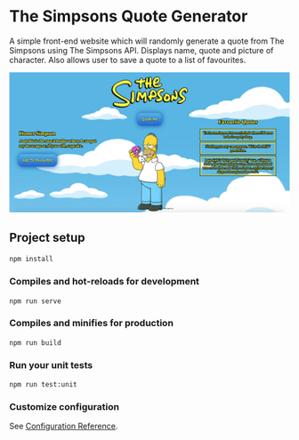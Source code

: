 # The Simpsons Quote Generator
A simple front-end website which will randomly generate a quote from The Simpsons using The Simpsons API. Displays name, quote and picture of character. Also allows user to save a quote to a list of favourites. 

![Screenshot of App](/src/assets/screenshot.png?raw=true "Screenshot of App")

## Project setup
```
npm install
```

### Compiles and hot-reloads for development
```
npm run serve
```

### Compiles and minifies for production
```
npm run build
```

### Run your unit tests
```
npm run test:unit
```

### Customize configuration
See [Configuration Reference](https://cli.vuejs.org/config/).
